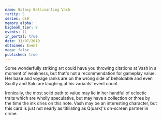 ```yaml
---
name: Galaxy Gallivanting Vash
rarity: 5
series: ds9
memory_alpha:
bigbook_tier: 9
events: 11
in_portal: true
date: 31/07/2019
obtained: Event
mega: false
published: true
---
```


Some wonderfully striking art could have you throwing citations at Vash in a moment of weakness, but that's not a recommendation for gameplay value. Her base and voyage ranks are on the wrong side of beholdable and even Scotty and Sulu are laughing at his variants' event count.

Ironically, the most solid path to value may lie in her handful of eclectic traits which are wholly speculative, but may have a collection or three by the time the ink dries on this note. Vash may be an interesting character, but this card is just not nearly as titillating as Q(uark)'s on-screen partner in crime.
